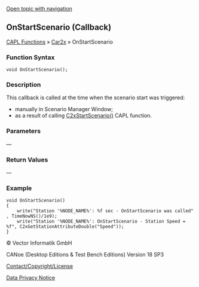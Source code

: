 [Open topic with navigation](../../../../../CANoeDEFamily.htm#Topics/CAPLFunctions/Car2x/Callbacks/CAPLfunctionC2xOnStartScenario.md)

## OnStartScenario (Callback)

[CAPL Functions](../../CAPLfunctions.md) » [Car2x](../CAPLfunctionsCar2xOverview.md) » OnStartScenario

### Function Syntax

```plaintext
void OnStartScenario();
```

### Description

This callback is called at the time when the scenario start was triggered:

- manually in Scenario Manager Window;
- as a result of calling [C2xStartScenario()](../Functions/CAPLfunctionC2xStartScenario.md) CAPL function.

### Parameters

—

### Return Values

—

### Example

```plaintext
void OnStartScenario()
{
    write("Station '%NODE_NAME%': %f sec - OnStartScenario was called" , TimeNowNS()/1e9);
    write("Station '%NODE_NAME%': OnStartScenario - Station Speed = %f", C2xGetStationAttributeDouble("Speed"));
}
```

© Vector Informatik GmbH

CANoe (Desktop Editions & Test Bench Editions) Version 18 SP3

[Contact/Copyright/License](../../../Shared/ContactCopyrightLicense.md)

[Data Privacy Notice](https://www.vector.com/int/en/company/get-info/privacy-policy/)